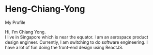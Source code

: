 # Heng-Chiang-Yong
My Profile

Hi, I'm Chiang Yong.  
I live in Singapore which is near the equator.
I am an aerospace product design engineer.
Currently, I am switching to do software engineering.
I have a lot of fun doing the front-end design using ReactJS.
